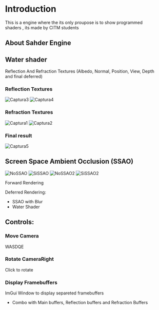 # Introduction
This is a engine where the its only proupose is to show programmed shaders , its made by CITM students

## About Sahder Engine


## Water shader
Reflection And Refraction Textures (Albedo, Normal, Position, View, Depth and final deferred)
### Reflection Textures
![Captura3](https://github.com/Xavierlm11/Shaders-Engine/assets/79161175/0102b1fe-2d84-4d8e-b847-1740520ec9cd)
![Captura4](https://github.com/Xavierlm11/Shaders-Engine/assets/79161175/c802d2f4-aaf4-4c52-93f6-4bde3e032d48)
### Refraction Textures
![Captura1](https://github.com/Xavierlm11/Shaders-Engine/assets/79161175/cf831552-c392-4ee6-8edc-9a8ae35ade2c)
![Captura2](https://github.com/Xavierlm11/Shaders-Engine/assets/79161175/97a6f08d-3ab9-4de5-989f-72bbe8899bcc)
### Final result
![Captura5](https://github.com/Xavierlm11/Shaders-Engine/assets/79161175/beb50c64-8f7f-432b-b2c8-4587327f41ff)


## Screen Space Ambient Occlusion (SSAO)
![NoSSAO](https://github.com/Xavierlm11/Shaders-Engine/assets/79161102/12c636a6-8bea-435d-a58c-c71a559dd864)
![SiSSAO](https://github.com/Xavierlm11/Shaders-Engine/assets/79161102/e07263b1-8e34-4755-a5db-1e46ba0ec640)
![NoSSAO2](https://github.com/Xavierlm11/Shaders-Engine/assets/79161102/1f860e19-c191-4dff-a55e-a45537335218)
![SiSSAO2](https://github.com/Xavierlm11/Shaders-Engine/assets/79161102/81773668-4dbc-49b6-8ffc-fc3486214b42)


Forward Rendering

Deferred Rendering:
- SSAO with Blur
- Water Shader

## Controls:
### Move Camera
WASDQE
### Rotate CameraRight
Click to rotate
### Display Framebuffers
ImGui Window to display separeted framebuffers
- Combo with Main buffers, Reflection buffers and Refraction Buffers

